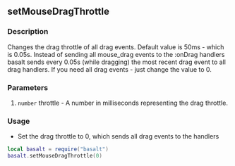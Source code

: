 ## setMouseDragThrottle

### Description

Changes the drag throttle of all drag events. Default value is 50ms - which is 0.05s.
Instead of sending all mouse_drag events to the :onDrag handlers basalt sends every 0.05s (while dragging) the most recent drag event to all
drag handlers. If you need all drag events - just change the value to 0.

### Parameters

1. `number` throttle - A number in milliseconds representing the drag throttle.

### Usage

* Set the drag throttle to 0, which sends all drag events to the handlers

```lua
local basalt = require("basalt")
basalt.setMouseDragThrottle(0)
```
